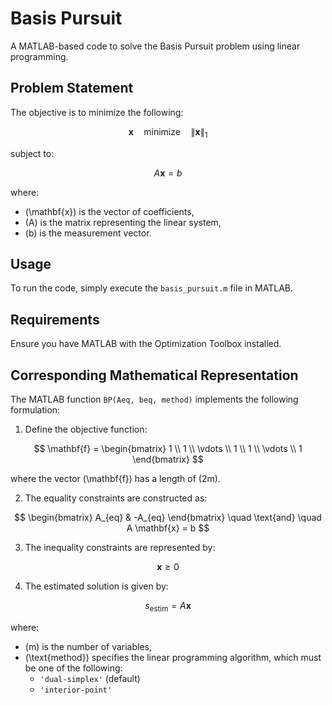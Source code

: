 # Basis Pursuit

A MATLAB-based code to solve the Basis Pursuit problem using linear programming.

## Problem Statement

The objective is to minimize the following:

$$ 
\mathbf{x} \quad \text{minimize} \quad \| \mathbf{x} \|_1 
$$

subject to:

$$ 
A \mathbf{x} = b 
$$

where:
- \(\mathbf{x}\) is the vector of coefficients,
- \(A\) is the matrix representing the linear system,
- \(b\) is the measurement vector.

## Usage

To run the code, simply execute the `basis_pursuit.m` file in MATLAB.

## Requirements

Ensure you have MATLAB with the Optimization Toolbox installed.

## Corresponding Mathematical Representation

The MATLAB function `BP(Aeq, beq, method)` implements the following formulation:

1. Define the objective function:

$$
\mathbf{f} = \begin{bmatrix}
1 \\
1 \\
\vdots \\
1 \\
1 \\
\vdots \\
1
\end{bmatrix}
$$

where the vector \(\mathbf{f}\) has a length of \(2m\).

2. The equality constraints are constructed as:

$$ 
\begin{bmatrix}
A_{eq} & -A_{eq}
\end{bmatrix} \quad \text{and} \quad A \mathbf{x} = b 
$$

3. The inequality constraints are represented by:

$$ 
\mathbf{x} \geq 0 
$$

4. The estimated solution is given by:

$$ 
s_{\text{estim}} = A \mathbf{x} 
$$

where:
- \(m\) is the number of variables,
- \(\text{method}\) specifies the linear programming algorithm, which must be one of the following:
  - `'dual-simplex'` (default)
  - `'interior-point'`
